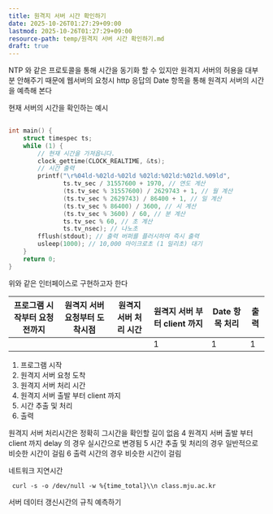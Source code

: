 ```yaml
---
title: 원격지 서버 시간 확인하기
date: 2025-10-26T01:27:29+09:00
lastmod: 2025-10-26T01:27:29+09:00
resource-path: temp/원격지 서버 시간 확인하기.md
draft: true
---
```

NTP 와 같은 프로토콜을  통해 시간을 동기화 할 수 있지만 원격지 서버의 허용을 대부분 안해주기 때문에 웹서버의 요청시 http 응답의 Date 항목을 통해 원격지 서버의 시간을 예측해 본다


현재 서버의 시간을 확인하는 예시
```c
  
int main() {
    struct timespec ts;
    while (1) {
        // 현재 시간을 가져옵니다.
        clock_gettime(CLOCK_REALTIME, &ts);
        // 시간 출력
        printf("\r%04ld-%02ld-%02ld %02ld:%02ld:%02ld.%09ld",
               ts.tv_sec / 31557600 + 1970, // 연도 계산
               (ts.tv_sec % 31557600) / 2629743 + 1, // 월 계산
               (ts.tv_sec % 2629743) / 86400 + 1, // 일 계산
               (ts.tv_sec % 86400) / 3600, // 시 계산
               (ts.tv_sec % 3600) / 60, // 분 계산
               ts.tv_sec % 60, // 초 계산
               ts.tv_nsec); // 나노초
        fflush(stdout); // 출력 버퍼를 플러시하여 즉시 출력
        usleep(1000); // 10,000 마이크로초 (1 밀리초) 대기
    }
    return 0;
}
```

위와 같은 인터페이스로 구현하고자 한다

| 프로그램 시작부터 요청 전까지 | 원격지 서버 요청부터 도착시점 | 원격지 서버 처리 시간 | 원격지 서버 부터 client 까지 | Date 항목 처리 | 출력  |
| ---------------- | ---------------- | ------------ | ------------------- | ---------- | --- |
|                  |                  |              | 1                   | 1          | 1   |



1. 프로그램 시작
2. 원격지 서버 요청 도착
3. 원격지 서버 처리 시간
4. 원격지 서버 출발 부터 client 까지
5. 시간 추출 및 처리
6. 출력


원격지 서버 처리시간은 정확히 그시간을 확인할 길이 없음
4 원격지 서버 출발 부터 client 까지 delay 의 경우 실시간으로 변경됨
5 시간 추출 및 처리의 경우 일반적으로 비슷한 시간이 걸림
6 출력 시간의 경우 비슷한 시간이 걸림




네트워크 지연시간
```
 curl -s -o /dev/null -w %{time_total}\\n class.mju.ac.kr
```




서버 데이터 갱신시간의 규칙 예측하기